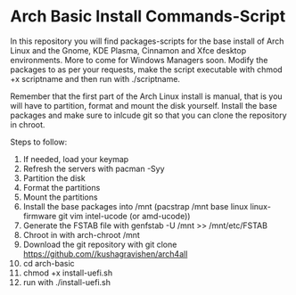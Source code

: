 # Arch Basic Install Commands-Script

In this repository you will find packages-scripts for the base install of Arch Linux and the Gnome, KDE Plasma, Cinnamon and Xfce desktop environments. More to come for Windows Managers soon.
Modify the packages to as per your requests, make the script executable with chmod +x scriptname and then run with ./scriptname.

Remember that the first part of the Arch Linux install is manual, that is you will have to partition, format and mount the disk yourself. Install the base packages and make sure to inlcude git so that you can clone the repository in chroot.

Steps to follow:

1. If needed, load your keymap
2. Refresh the servers with pacman -Syy
3. Partition the disk
4. Format the partitions
5. Mount the partitions
6. Install the base packages into /mnt (pacstrap /mnt base linux linux-firmware git vim intel-ucode (or amd-ucode))
7. Generate the FSTAB file with genfstab -U /mnt >> /mnt/etc/FSTAB
8. Chroot in with arch-chroot /mnt
9. Download the git repository with git clone https://github.com//kushagravishen/arch4all
10. cd arch-basic
11. chmod +x install-uefi.sh
12. run with ./install-uefi.sh
